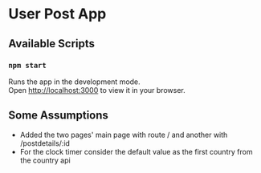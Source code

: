# User Post App

## Available Scripts

### `npm start`

Runs the app in the development mode.\
Open [http://localhost:3000](http://localhost:3000) to view it in your browser.

## Some Assumptions
- Added the two pages' main page with route / and another with /postdetails/:id
- For the clock timer consider the default value as the first country from the country api
